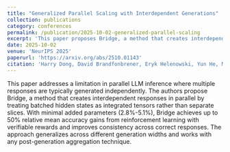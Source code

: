 ```yaml
---
title: "Generalized Parallel Scaling with Interdependent Generations"
collection: publications
category: conferences
permalink: /publication/2025-10-02-generalized-parallel-scaling
excerpt: 'This paper proposes Bridge, a method that creates interdependent responses in parallel by treating batched hidden states as integrated tensors rather than separate slices.'
date: 2025-10-02
venue: 'NeurIPS 2025'
paperurl: 'https://arxiv.org/abs/2510.01143'
citation: 'Harry Dong, David Brandfonbrener, Eryk Helenowski, Yun He, Mrinal Kumar, Han Fang, Yuejie Chi, Karthik Abinav Sankararaman. (2025). &quot;Generalized Parallel Scaling with Interdependent Generations.&quot; <i>NeurIPS 2025</i>.'
---
```


This paper addresses a limitation in parallel LLM inference where multiple responses are typically generated independently. The authors propose Bridge, a method that creates interdependent responses in parallel by treating batched hidden states as integrated tensors rather than separate slices. With minimal added parameters (2.8%-5.1%), Bridge achieves up to 50% relative mean accuracy gains from reinforcement learning with verifiable rewards and improves consistency across correct responses. The approach generalizes across different generation widths and works with any post-generation aggregation technique.
